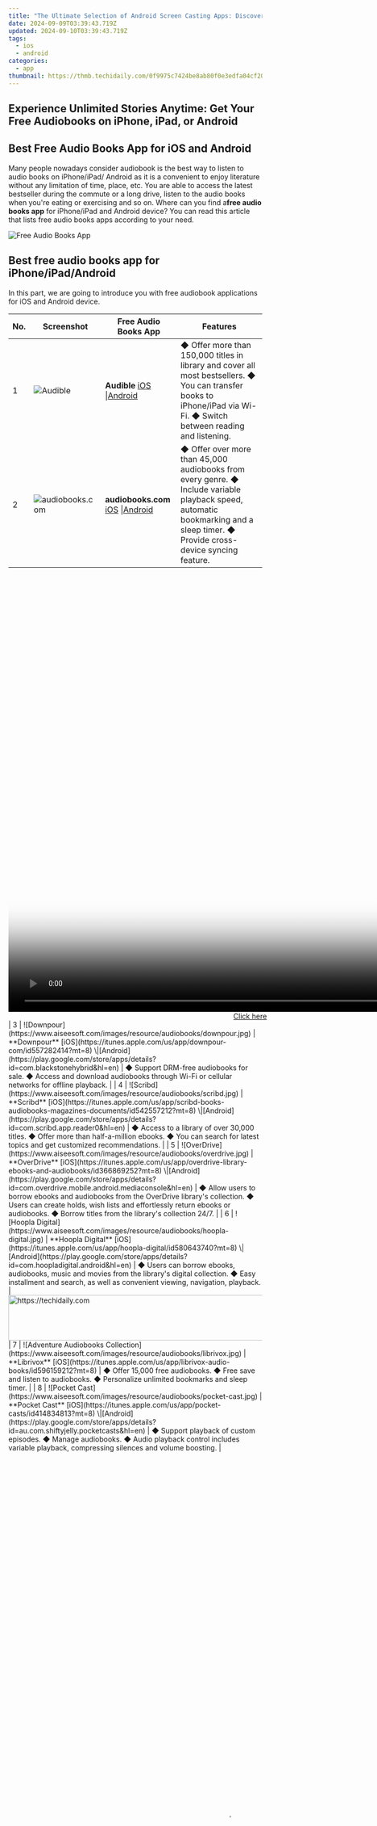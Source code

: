 ```yaml
---
title: "The Ultimate Selection of Android Screen Casting Apps: Discover the Top 9 Options to Enhance Your Experience"
date: 2024-09-09T03:39:43.719Z
updated: 2024-09-10T03:39:43.719Z
tags:
  - ios
  - android
categories:
  - app
thumbnail: https://thmb.techidaily.com/0f9975c7424be8ab80f0e3edfa04cf204d756fbbde35db8886dbe8cbc049b368.jpg
---
```


## Experience Unlimited Stories Anytime: Get Your Free Audiobooks on iPhone, iPad, or Android

## Best Free Audio Books App for iOS and Android

 Many people nowadays consider audiobook is the best way to listen to audio books on iPhone/iPad/ Android as it is a convenient to enjoy literature without any limitation of time, place, etc. You are able to access the latest bestseller during the commute or a long drive, listen to the audio books when you're eating or exercising and so on. Where can you find a**free audio books app** for iPhone/iPad and Android device? You can read this article that lists free audio books apps according to your need.

![Free Audio Books App](https://www.aiseesoft.com/images/resource/audiobooks/free-audio-books-app.jpg)

## Best free audio books app for iPhone/iPad/Android

 In this part, we are going to introduce you with free audiobook applications for iOS and Android device.

| No. | Screenshot                                                                                                                   | Free Audio Books App                                                                                                                                                                                                       | Features                                                                                                                                                                                                                      |
| --- | ---------------------------------------------------------------------------------------------------------------------------- | -------------------------------------------------------------------------------------------------------------------------------------------------------------------------------------------------------------------------- | ----------------------------------------------------------------------------------------------------------------------------------------------------------------------------------------------------------------------------- |
| 1   | ![Audible](https://www.aiseesoft.com/images/resource/audiobooks/audible.jpg)                                                 | **Audible** [iOS](https://itunes.apple.com/us/app/audible-audio-books-original-series-podcasts/id379693831?mt=8) \|[Android](https://play.google.com/store/apps/details?id=com.audible.application&hl=en)                | ◆ Offer more than 150,000 titles in library and cover all most bestsellers. ◆ You can transfer books to iPhone/iPad via Wi-Fi. ◆ Switch between reading and listening.                                                        |
| 2   | ![audiobooks.com](https://www.aiseesoft.com/images/resource/audiobooks/audiobook-com.jpg)                                    | **audiobooks.com** [iOS](https://itunes.apple.com/us/app/audio-books-by-audiobooks/id521227008?mt=8) \|[Android](https://play.google.com/store/apps/details?id=com.audiobooks.androidapp&hl=en)                          | ◆ Offer over more than 45,000 audiobooks from every genre. ◆ Include variable playback speed, automatic bookmarking and a sleep timer. ◆ Provide cross-device syncing feature.                                                |
<!-- affiliate ads begin -->
<span id="701707">
					<video width="1536" height="864" style="cursor:pointer"
           poster="//a.impactradius-go.com/display-clicktoplayimage/701707.png"
           onclick="if(!this.playClicked){this.play();this.setAttribute('controls',true);this.playClicked=true;}">
	   <source src="//a.impactradius-go.com/display-ad/7443-701707">
	   <img src="//a.impactradius-go.com/display-clicktoplayimage/701707.png" style="border: none; height: 100%; width: 100%; object-fit: contain">
	</video>
	<div style="width:960px;text-align:center"><a href="javascript:window.open(decodeURIComponent('https%3A%2F%2Fappsumo.8odi.net%2Fc%2F5597632%2F701707%2F7443'), '_blank');void(0);">Click here</a></div>
</span>
<img height="0" width="0" src="https://imp.pxf.io/i/5597632/701707/7443" style="position:absolute;visibility:hidden;" border="0" />
<!-- affiliate ads end -->
| 3   | ![Downpour](https://www.aiseesoft.com/images/resource/audiobooks/downpour.jpg)                                               | **Downpour** [iOS](https://itunes.apple.com/us/app/downpour-com/id557282414?mt=8) \|[Android](https://play.google.com/store/apps/details?id=com.blackstonehybrid&hl=en)                                                  | ◆ Support DRM-free audiobooks for sale. ◆ Access and download audiobooks through Wi-Fi or cellular networks for offline playback.                                                                                             |
| 4   | ![Scribd](https://www.aiseesoft.com/images/resource/audiobooks/scribd.jpg)                                                   | **Scribd** [iOS](https://itunes.apple.com/us/app/scribd-books-audiobooks-magazines-documents/id542557212?mt=8) \|[Android](https://play.google.com/store/apps/details?id=com.scribd.app.reader0&hl=en)                   | ◆ Access to a library of over 30,000 titles. ◆ Offer more than half-a-million ebooks. ◆ You can search for latest topics and get customized recommendations.                                                                  |
| 5   | ![OverDrive](https://www.aiseesoft.com/images/resource/audiobooks/overdrive.jpg)                                             | **OverDrive** [iOS](https://itunes.apple.com/us/app/overdrive-library-ebooks-and-audiobooks/id366869252?mt=8) \|[Android](https://play.google.com/store/apps/details?id=com.overdrive.mobile.android.mediaconsole&hl=en) | ◆ Allow users to borrow ebooks and audiobooks from the OverDrive library's collection. ◆ Users can create holds, wish lists and effortlessly return ebooks or audiobooks. ◆ Borrow titles from the library's collection 24/7. |
| 6   | ![Hoopla Digital](https://www.aiseesoft.com/images/resource/audiobooks/hoopla-digital.jpg)                                   | **Hoopla Digital** [iOS](https://itunes.apple.com/us/app/hoopla-digital/id580643740?mt=8) \|[Android](https://play.google.com/store/apps/details?id=com.hoopladigital.android&hl=en)                                     | ◆ Users can borrow ebooks, audiobooks, music and movies from the library's digital collection. ◆ Easy installment and search, as well as convenient viewing, navigation, playback.                                            |
<!-- affiliate ads begin -->
<a href="https://ephamedtechinc.pxf.io/c/5597632/2137223/26400" target="_top" id="2137223">
  <img src="//a.impactradius-go.com/display-ad/26400-2137223" border="0" alt="https://techidaily.com" width="728" height="90"/>
</a>
<img height="0" width="0" src="https://ephamedtechinc.pxf.io/i/5597632/2137223/26400" style="position:absolute;visibility:hidden;" border="0" />
<!-- affiliate ads end -->
| 7   | ![Adventure Audiobooks Collection](https://www.aiseesoft.com/images/resource/audiobooks/librivox.jpg)                        | **Librivox** [iOS](https://itunes.apple.com/us/app/librivox-audio-books/id596159212?mt=8)                                                                                                                                 | ◆ Offer 15,000 free audiobooks. ◆ Free save and listen to audiobooks. ◆ Personalize unlimited bookmarks and sleep timer.                                                                                                      |
| 8   | ![Pocket Cast](https://www.aiseesoft.com/images/resource/audiobooks/pocket-cast.jpg)                                         | **Pocket Cast** [iOS](https://itunes.apple.com/us/app/pocket-casts/id414834813?mt=8) \|[Android](https://play.google.com/store/apps/details?id=au.com.shiftyjelly.pocketcasts&hl=en)                                     | ◆ Support playback of custom episodes. ◆ Manage audiobooks. ◆ Audio playback control includes variable playback, compressing silences and volume boosting.                                                                    |
<!-- affiliate ads begin -->
<span id="1424529">
					<video width="864" height="1536" style="cursor:pointer"
           poster="//a.impactradius-go.com/display-clicktoplayimage/1424529.png"
           onclick="if(!this.playClicked){this.play();this.setAttribute('controls',true);this.playClicked=true;}">
	   <source src="//a.impactradius-go.com/display-ad/16446-1424529">
	   <img src="//a.impactradius-go.com/display-clicktoplayimage/1424529.png" style="border: none; height: 100%; width: 100%; object-fit: contain">
	</video>
	<div style="width:540px;text-align:center"><a href="javascript:window.open(decodeURIComponent('https%3A%2F%2Flaganoo.pxf.io%2Fc%2F5597632%2F1424529%2F16446'), '_blank');void(0);">Click here</a></div>
</span>
<img height="0" width="0" src="https://imp.pxf.io/i/5597632/1424529/16446" style="position:absolute;visibility:hidden;" border="0" />
<!-- affiliate ads end -->
| 9   | ![Free Audiobooks](https://www.aiseesoft.com/images/resource/audiobooks/free-audiobooks.jpg)                                 | **Free Audiobooks** [iOS](https://itunes.apple.com/us/app/free-audiobooks/id1021707022?mt=8)                                                                                                                              | ◆ Provide over 8,500 free audiobooks. ◆ Offer more than10,000 premium titles. ◆ Offer playback speeds, bookmark support, and a sleep timer.                                                                                   |
<!-- affiliate ads begin -->
<a href="https://25home.pxf.io/c/5597632/2123474/16836" target="_top" id="2123474">
  <img src="//a.impactradius-go.com/display-ad/16836-2123474" border="0" alt="https://techidaily.com" width="300" height="50"/>
</a>
<img height="0" width="0" src="https://25home.pxf.io/i/5597632/2123474/16836" style="position:absolute;visibility:hidden;" border="0" />
<!-- affiliate ads end -->
| 10  | ![AudioBooks Free](https://www.aiseesoft.com/images/resource/audiobooks/audiobooks-free.jpg)                                 | **AudioBooks Free** Android                                                                                                                                                                                                | ◆ Check out top 10 lists or themed categories. ◆ Search for titles with the default search engine. ◆ Users can get free audio books online.                                                                                   |
| 11  | ![Adventure Audiobooks Collection](https://www.aiseesoft.com/images/resource/audiobooks/adventure-audiobooks-collection.jpg) | **Adventure Audiobooks Collection**                                                                                                                                                                                        | ◆ Offer a library of adventure audiobooks for adults and kids. ◆ User can stream, download and play the audiobooks.                                                                                                           |
| 12  | ![Audiobooks](https://www.aiseesoft.com/images/resource/audiobooks/audiobooks.jpg)                                           | **Audiobooks** [iOS](https://itunes.apple.com/us/app/audiobooks/id311507490?mt=8)                                                                                                                                         | ◆ Thousands of fantastic, free audiobooks to choose from. ◆ Background and AirPlay enabled playback. ◆ Fully customizable Sleep Timer. ◆ Offline download perfect for your commute                                            |
| 13  | ![NeoBook](https://www.aiseesoft.com/images/resource/audiobooks/neobook.jpg)                                                 | **NeoBook**                                                                                                                                                                                                                | ◆ Search for audio books from multiple bestsellers. ◆ Free download and save audiobooks. ◆ Get enriched continuously by new additions.                                                                                        |
| 14  | ![Multi Path Audio](https://www.aiseesoft.com/images/resource/audiobooks/multi-path-audio.jpg)                               | **Multi Path Audio** [iOS](https://itunes.apple.com/us/app/multi-path-audio-books-interactive-fiction/id939328269?mt=8)                                                                                                   | ◆ Offer multiple audio stories written by various authors and narrators. ◆ Genres categorized by fantasy, vampire, pirates, Si-Fi and children's etc.. ◆ Download audiobooks for offline listening.                           |
<!-- affiliate ads begin -->
<a href="https://aligracehair.sjv.io/c/5597632/2115916/19272" target="_top" id="2115916">
  <img src="//a.impactradius-go.com/display-ad/19272-2115916" border="0" alt="https://techidaily.com" width="300" height="90"/>
</a>
<img height="0" width="0" src="https://aligracehair.sjv.io/i/5597632/2115916/19272" style="position:absolute;visibility:hidden;" border="0" />
<!-- affiliate ads end -->
| 15  | ![BeyondPod](https://www.aiseesoft.com/images/resource/audiobooks/beyondpod.jpg)                                             | **BeyondPod** [Android](https://play.google.com/store/apps/details?id=mobi.beyondpod&hl=en)                                                                                                                               | ◆ Free add audiobook folder. ◆ Download and play podcast. ◆ Offer playback controls, such as volume boosting, variable speed, a sleep timer and more.                                                                         |

<!-- affiliate ads begin -->
<a href="https://aligracehair.sjv.io/c/5597632/2115931/19272" target="_top" id="2115931">
  <img src="//a.impactradius-go.com/display-ad/19272-2115931" border="0" alt="https://techidaily.com" width="300" height="90"/>
</a>
<img height="0" width="0" src="https://aligracehair.sjv.io/i/5597632/2115931/19272" style="position:absolute;visibility:hidden;" border="0" />
<!-- affiliate ads end -->
<!-- affiliate ads begin -->
<span id="1444782">
					<video width="1024" height="576" style="cursor:pointer"
           poster="//a.impactradius-go.com/display-clicktoplayimage/1444782.png"
           onclick="if(!this.playClicked){this.play();this.setAttribute('controls',true);this.playClicked=true;}">
	   <source src="//a.impactradius-go.com/display-ad/14559-1444782">
	   <img src="//a.impactradius-go.com/display-clicktoplayimage/1444782.png" style="border: none; height: 100%; width: 100%; object-fit: contain">
	</video>
	<div style="width:640px;text-align:center"><a href="javascript:window.open(decodeURIComponent('https%3A%2F%2Fpropmoneyinc.pxf.io%2Fc%2F5597632%2F1444782%2F14559'), '_blank');void(0);">Click here</a></div>
</span>
<img height="0" width="0" src="https://imp.pxf.io/i/5597632/1444782/14559" style="position:absolute;visibility:hidden;" border="0" />
<!-- affiliate ads end -->
## The best way to transfer audiobook to iPhone

 In case you have some audiobooks downloaded on your computer, you may need to transfer these audiobooks on iPhone or iPad. And here, we will introduce you with the Audiobook Transfer,[Fonetrans](https://tools.techidaily.com/aiseesoft/ios-transfer/) , which enables you to import audiobooks to iPhone X/8/7/7Plus/SE/6s Plus/6s/6 Plus/5s/5c/5/4S or iPad Pro/mini/Air with ease.

[](https://secure.2checkout.com/order/cart.php?PRODS=4626213&QTY=1&AFFILIATE=108875) [](https://secure.2checkout.com/order/cart.php?PRODS=4630131&QTY=1&AFFILIATE=108875)

1 Connect iPhone to computer

 Launch FoneTrans and connect your iPhone/iPad to computer with a USB cable. The program will automatically detect the device and display the main information.

![Connect iPhone to Computer](https://www.aiseesoft.com/images/ios-transfer/connect-iphone6.jpg)

<!-- affiliate ads begin -->
<a href="https://unicoeye.pxf.io/c/5597632/2134233/18498" target="_top" id="2134233">
  <img src="//a.impactradius-go.com/display-ad/18498-2134233" border="0" alt="https://techidaily.com" width="728" height="90"/>
</a>
<img height="0" width="0" src="https://unicoeye.pxf.io/i/5597632/2134233/18498" style="position:absolute;visibility:hidden;" border="0" />
<!-- affiliate ads end -->
2 Import audiobooks to iPhone

 HitMedia from the left and selectAudio Books on the upper-right menu. ClickAdd button and transfer audiobooks from computer. Distinctively, it is able to convert uncompatible audiobook format to supported one. For example, FoneTrans can automatically convert M4A to M4B.

![Import Audiobooks to iPhone](https://www.aiseesoft.com/images/ios-transfer/import-audiobooks-to-iphone.jpg)

<!-- affiliate ads begin -->
<a href="https://unicoeye.pxf.io/c/5597632/2134498/18498" target="_top" id="2134498">
  <img src="//a.impactradius-go.com/display-ad/18498-2134498" border="0" alt="https://techidaily.com" width="720" height="90"/>
</a>
<img height="0" width="0" src="https://unicoeye.pxf.io/i/5597632/2134498/18498" style="position:absolute;visibility:hidden;" border="0" />
<!-- affiliate ads end -->
3 Listen to audiobooks on iPhone

 After that, you've managed to get audiobooks on iPhone. Navigate to iPhone/iPad and enjoy favorite audiobooks then.

![Listen to Audiobooks on iPhone](https://www.aiseesoft.com/images/ios-transfer/listen-to-audiobooks-on-iphone.jpg)

<!-- affiliate ads begin -->
<a href="https://appsumo.8odi.net/c/5597632/2123729/7443" target="_top" id="2123729">
  <img src="//a.impactradius-go.com/display-ad/7443-2123729" border="0" alt="https://techidaily.com" width="600" height="90"/>
</a>
<img height="0" width="0" src="https://appsumo.8odi.net/i/5597632/2123729/7443" style="position:absolute;visibility:hidden;" border="0" />
<!-- affiliate ads end -->
 In this article, we mainly show you free audio book apps for iPhone/iPad and Android. In addition, we recommend one best audiobooks transferring tool, FoneTrans, which enables you to move audiobooks from computer to iOS device.

![Transfer Files between iOS and PC](https://www.aiseesoft.com/images/youtube-video/video-transfer-files-between-ios-and-pc.jpg) ![play-button](https://www.aiseesoft.com/images/play-button.png)

<!-- affiliate ads begin -->
<a href="https://bluettius.sjv.io/c/5597632/2139109/17108" target="_top" id="2139109">
  <img src="//a.impactradius-go.com/display-ad/17108-2139109" border="0" alt="https://techidaily.com" width="320" height="90"/>
</a>
<img height="0" width="0" src="https://bluettius.sjv.io/i/5597632/2139109/17108" style="position:absolute;visibility:hidden;" border="0" />
<!-- affiliate ads end -->
What do you think of this post?

* [1](https://tools.techidaily.com/)
* [2](https://tools.techidaily.com/)
* [3](https://tools.techidaily.com/)
* [4](https://tools.techidaily.com/)
* [5](https://tools.techidaily.com/)

Excellent

Rating: 4.9 / 5 (based on 99 votes)

[author picture](https://www.aiseesoft.com/images/author/louisa.png) ](https://tools.techidaily.com/)

 May 21, 2018 15:15 / Updated by[Louisa White](https://tools.techidaily.com/) to[App](https://tools.techidaily.com/) ,[Audio](https://tools.techidaily.com/)

<ins class="adsbygoogle"
     style="display:block"
     data-ad-format="autorelaxed"
     data-ad-client="ca-pub-7571918770474297"
     data-ad-slot="1223367746"></ins>



<ins class="adsbygoogle"
     style="display:block"
     data-ad-client="ca-pub-7571918770474297"
     data-ad-slot="8358498916"
     data-ad-format="auto"
     data-full-width-responsive="true"></ins>

<span class="atpl-alsoreadstyle">Also read:</span>
<div><ul>
<li><a href="https://twitter-videos.techidaily.com/new-2024-approved-hashtags-in-harmony-twitter-and-tiktoks-10-viral-vids/"><u>[New] 2024 Approved  Hashtags in Harmony  Twitter and TikTok's 10 Viral Vids</u></a></li>
<li><a href="https://snapchat-videos.techidaily.com/new-in-2024-mastering-snapchats-filter-frenzy-a-comprehensive-handbook/"><u>[New] In 2024, Mastering Snapchat's Filter Frenzy  A Comprehensive Handbook</u></a></li>
<li><a href="https://some-skills.techidaily.com/new-the-art-of-chatting-with-voices-on-whatsapp/"><u>[New] The Art of Chatting with Voices on WhatsApp</u></a></li>
<li><a href="https://facebook-video-content.techidaily.com/updated-essential-steps-to-design-impressive-facebook-slideshows/"><u>[Updated] Essential Steps to Design Impressive Facebook Slideshows</u></a></li>
<li><a href="https://instagram-video-files.techidaily.com/updated-immediate-insta-friendship-status-check/"><u>[Updated] Immediate Insta Friendship Status Check</u></a></li>
<li><a href="https://discord-videos.techidaily.com/updated-in-2024-the-ultimate-blueprint-for-successful-discord-live-streams/"><u>[Updated] In 2024, The Ultimate Blueprint for Successful Discord Live Streams</u></a></li>
<li><a href="https://facebook-record-videos.techidaily.com/updated-your-shorts-are-back-on-youtube/"><u>[Updated] Your Shorts Are Back on YouTube</u></a></li>
<li><a href="https://fox-cloud.techidaily.com/2024-approved-dive-deep-with-these-6-extraordinary-metaverse-models/"><u>2024 Approved  Dive Deep with These 6 Extraordinary Metaverse Models</u></a></li>
<li><a href="https://mondly-stories.techidaily.com/4-reasons-why-you-should-learn-a-language-in-your-fifties/"><u>4 Reasons Why You Should Learn A Language In Your Fifties</u></a></li>
<li><a href="https://app-tips.techidaily.com/a-deep-dive-into-microsofts-bing-chat-and-its-use-of-advanced-ai-like-gpt-4/"><u>A Deep Dive Into Microsoft's Bing Chat and Its Use of Advanced AI Like GPT-4</u></a></li>
<li><a href="https://app-tips.techidaily.com/comprehensive-analysis-why-chatgpt-stands-out-amongst-advanced-ai-chat-bots/"><u>Comprehensive Analysis: Why ChatGPT Stands Out Amongst Advanced AI Chat Bots</u></a></li>
<li><a href="https://app-tips.techidaily.com/comprehensive-evaluation-of-chatsonic-an-in-depth-guide-to-understanding-this-advanced-ai-chatbot/"><u>Comprehensive Evaluation of Chatsonic: An In-Depth Guide to Understanding This Advanced AI Chatbot</u></a></li>
<li><a href="https://app-tips.techidaily.com/comprehensive-guide-to-bing-chat-and-its-synergy-with-gpt-n-language-models/"><u>Comprehensive Guide to Bing Chat & Its Synergy with GPT-N Language Models</u></a></li>
<li><a href="https://app-tips.techidaily.com/1723620185282-comprehensive-guide-to-the-eva-ai-chatbot-from-ex-journey-dont-miss-this/"><u>Comprehensive Guide to the EVA AI Chatbot From Ex Journey – Don't Miss This</u></a></li>
<li><a href="https://app-tips.techidaily.com/comprehensive-guide-to-the-eva-ai-chatbot-from-ex-journey-dont-miss-this/"><u>Comprehensive Guide to the EVA AI Chatbot From Ex Journey – Don't Miss This!</u></a></li>
<li><a href="https://app-tips.techidaily.com/delving-deep-into-chatsonic-a-thorough-assessment-of-the-cutting-edge-ai-chat-companion/"><u>Delving Deep Into Chatsonic: A Thorough Assessment of the Cutting-Edge AI Chat Companion</u></a></li>
<li><a href="https://app-tips.techidaily.com/discover-how-these-10-cutting-edge-ai-chatbots-can-elevate-your-communication-game/"><u>Discover How These 10 Cutting-Edge AI Chatbots Can Elevate Your Communication Game</u></a></li>
<li><a href="https://app-tips.techidaily.com/1723620184703-discover-the-full-potential-of-eva-ai-by-ex-journey-your-essential-chatbot-review-compiled/"><u>Discover the Full Potential of EVA AI by Ex Journey – Your Essential Chatbot Review Compiled</u></a></li>
<li><a href="https://tiktok-video-recordings.techidaily.com/elevate-your-content-game-best-practices-for-mac-based-tiktok-intros/"><u>Elevate Your Content Game  Best Practices for Mac-Based TikTok Intros</u></a></li>
<li><a href="https://app-tips.techidaily.com/essential-guide-to-evaluating-gpt-powered-conversational-agents-insights-and-recommendations/"><u>Essential Guide to Evaluating GPT-Powered Conversational Agents - Insights & Recommendations</u></a></li>
<li><a href="https://app-tips.techidaily.com/experience-next-level-interaction-with-ais-best-kept-secret-an-in-depth-analysis-of-the-apo-assistant-chatbot-app/"><u>Experience Next-Level Interaction with AI's Best Kept Secret - An In-Depth Analysis of the Apo Assistant Chatbot App</u></a></li>
<li><a href="https://app-tips.techidaily.com/experience-the-future-10-revolutionary-ai-chatbots-to-upgrade-your-conversations/"><u>Experience the Future: 10 Revolutionary AI Chatbots to Upgrade Your Conversations</u></a></li>
<li><a href="https://app-tips.techidaily.com/exploring-alternatives-to-elevenlabs-generative-voice-ai-technology/"><u>Exploring Alternatives to ElevenLabs' Generative Voice AI Technology</u></a></li>
<li><a href="https://app-tips.techidaily.com/exploring-bing-chat-how-to-utilize-ai-and-gpt-n-technology-for-enhanced-conversations/"><u>Exploring Bing Chat: How to Utilize AI and GPT-N Technology for Enhanced Conversations</u></a></li>
<li><a href="https://app-tips.techidaily.com/exploring-the-enhanced-capabilities-of-chatgpt-2024-full-feature-breakdown-and-troubleshooting-server-errors/"><u>Exploring the Enhanced Capabilities of ChatGPT 2024 - Full Feature Breakdown & Troubleshooting Server Errors</u></a></li>
<li><a href="https://change-location.techidaily.com/how-can-i-get-more-stardust-in-pokemon-go-on-samsung-galaxy-a34-5g-drfone-by-drfone-virtual-android/"><u>How can I get more stardust in pokemon go On Samsung Galaxy A34 5G? | Dr.fone</u></a></li>
<li><a href="https://change-location.techidaily.com/how-to-fix-error-495-while-downloadupdating-android-apps-on-xiaomi-civi-3-disney-100th-anniversary-edition-drfone-by-drfone-fix-android-problems-fix-android-problems/"><u>How to Fix Error 495 While Download/Updating Android Apps On Xiaomi Civi 3 Disney 100th Anniversary Edition | Dr.fone</u></a></li>
<li><a href="https://techidaily.com/how-to-upgrade-apple-iphone-8-plus-to-the-latest-ios-version-drfone-by-drfone-ios-system-repair-ios-system-repair/"><u>How to Upgrade Apple iPhone 8 Plus to the Latest iOS Version? | Dr.fone</u></a></li>
<li><a href="https://iphone-unlock.techidaily.com/in-2024-unlock-apple-iphone-12-without-passcode-easily-drfone-by-drfone-ios/"><u>In 2024, Unlock Apple iPhone 12 Without Passcode Easily | Dr.fone</u></a></li>
<li><a href="https://ai-driven-video-production.techidaily.com/in-2024-witness-the-power-of-4k-the-most-impressive-video-demos/"><u>In 2024, Witness the Power of 4K The Most Impressive Video Demos</u></a></li>
<li><a href="https://app-tips.techidaily.com/in-depth-analysis-eva-ai-by-ex-journey-the-ultimate-chatbot-review/"><u>In-Depth Analysis: EVA AI by Ex Journey - The Ultimate Chatbot Review</u></a></li>
<li><a href="https://app-tips.techidaily.com/inside-look-at-chatsonic-thorough-review-uncovers-vital-information-on-this-state-of-the-art-artificial-intelligence-chat-interface/"><u>Inside Look at Chatsonic: Thorough Review Uncovers Vital Information on This State-of-the-Art Artificial Intelligence Chat Interface</u></a></li>
<li><a href="https://extra-lessons.techidaily.com/masterful-3d-design-best-animation-software-selection/"><u>Masterful 3D Design  Best Animation Software Selection</u></a></li>
<li><a href="https://app-tips.techidaily.com/the-best-substitutes-for-elevenlabs-groundbreaking-generative-voice-ai/"><u>The Best Substitutes for ElevenLabs' Groundbreaking Generative Voice AI</u></a></li>
<li><a href="https://app-tips.techidaily.com/the-ultimate-guide-to-chatgpt-a-thorough-breakdown-of-its-capabilities-flaws-and-error-management-techniques/"><u>The Ultimate Guide to ChatGPT - A Thorough Breakdown of Its Capabilities, Flaws & Error Management Techniques</u></a></li>
<li><a href="https://app-tips.techidaily.com/top-rated-gpt-powered-ai-chatbot-comprehensive-insights-and-reviews/"><u>Top Rated GPT-Powered AI Chatbot: Comprehensive Insights & Reviews</u></a></li>
<li><a href="https://app-tips.techidaily.com/transform-your-interactions-with-nova-chatgpt-the-premier-ai-companion-for-cutting-edge-dialogues/"><u>Transform Your Interactions with Nova ChatGPT: The Premier AI Companion for Cutting-Edge Dialogues</u></a></li>
<li><a href="https://app-tips.techidaily.com/unlocking-the-secrets-of-chatsonic-in-depth-analysis-and-key-takeawutes-for-mastery-over-the-advanced-ai-chatterbot/"><u>Unlocking the Secrets of Chatsonic: In-Depth Analysis and Key Takeawutes for Mastery over the Advanced AI Chatterbot</u></a></li>
<li><a href="https://app-tips.techidaily.com/unveiling-chatsonic-an-exhaustive-evaluation-for-insights-into-cutting-edge-ai-conversational-technology/"><u>Unveiling Chatsonic: An Exhaustive Evaluation for Insights Into Cutting-Edge AI Conversational Technology</u></a></li>
<li><a href="https://app-tips.techidaily.com/unveiling-the-champion-of-ai-bots-in-depth-review-of-chatgpt-for-next-level-conversations/"><u>Unveiling the Champion of AI Bots: In-Depth Review of ChatGPT for Next-Level Conversations</u></a></li>
<li><a href="https://app-tips.techidaily.com/unveiling-the-facets-of-chatgpt-2024-detailed-examination-of-features-and-strategies-for-server-glitches/"><u>Unveiling the Facets of ChatGPT 2024: Detailed Examination of Features and Strategies for Server Glitches</u></a></li>
<li><a href="https://app-tips.techidaily.com/unveiling-the-most-superior-ai-conversational-agents-is-it-chatai-gdt-or-aibot/"><u>Unveiling the Most Superior AI Conversational Agents: Is It ChatAi GDT or AiBot?</u></a></li>
<li><a href="https://app-tips.techidaily.com/unveiling-the-power-of-bing-chat-interacting-with-artificial-intelligence-via-gpt-technology/"><u>Unveiling the Power of Bing Chat: Interacting with Artificial Intelligence via GPT Technology</u></a></li>
</ul></div>
